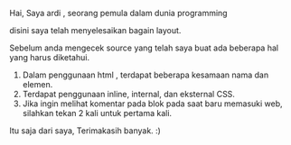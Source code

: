 <!-- Hello my names is ardi -->

Hai, Saya ardi , seorang pemula dalam dunia programming

disini saya telah menyelesaikan bagain layout.

Sebelum anda mengecek source yang telah saya buat ada beberapa hal yang harus diketahui.

1. Dalam penggunaan html , terdapat beberapa kesamaan nama dan elemen.
2. Terdapat penggunaan inline, internal, dan eksternal CSS.
3. Jika ingin melihat komentar pada blok pada saat baru memasuki web, silahkan tekan 2 kali untuk pertama kali.

Itu saja dari saya, Terimakasih banyak. :)
